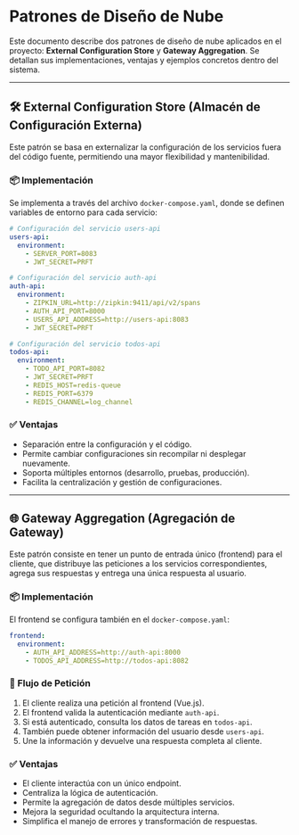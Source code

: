# Patrones de Diseño de Nube

Este documento describe dos patrones de diseño de nube aplicados en el proyecto: **External Configuration Store** y **Gateway Aggregation**. Se detallan sus implementaciones, ventajas y ejemplos concretos dentro del sistema.

---

## 🛠️ External Configuration Store (Almacén de Configuración Externa)

Este patrón se basa en externalizar la configuración de los servicios fuera del código fuente, permitiendo una mayor flexibilidad y mantenibilidad.

### 📦 Implementación

Se implementa a través del archivo `docker-compose.yaml`, donde se definen variables de entorno para cada servicio:

```yaml
# Configuración del servicio users-api
users-api:
  environment:
    - SERVER_PORT=8083
    - JWT_SECRET=PRFT

# Configuración del servicio auth-api
auth-api:
  environment:
    - ZIPKIN_URL=http://zipkin:9411/api/v2/spans
    - AUTH_API_PORT=8000
    - USERS_API_ADDRESS=http://users-api:8083
    - JWT_SECRET=PRFT

# Configuración del servicio todos-api
todos-api:
  environment:
    - TODO_API_PORT=8082
    - JWT_SECRET=PRFT
    - REDIS_HOST=redis-queue
    - REDIS_PORT=6379
    - REDIS_CHANNEL=log_channel
```

### ✅ Ventajas

- Separación entre la configuración y el código.
- Permite cambiar configuraciones sin recompilar ni desplegar nuevamente.
- Soporta múltiples entornos (desarrollo, pruebas, producción).
- Facilita la centralización y gestión de configuraciones.

---

## 🌐 Gateway Aggregation (Agregación de Gateway)

Este patrón consiste en tener un punto de entrada único (frontend) para el cliente, que distribuye las peticiones a los servicios correspondientes, agrega sus respuestas y entrega una única respuesta al usuario.

### 📦 Implementación

El frontend se configura también en el `docker-compose.yaml`:

```yaml
frontend:
  environment:
    - AUTH_API_ADDRESS=http://auth-api:8000
    - TODOS_API_ADDRESS=http://todos-api:8082
```

### 🔁 Flujo de Petición

1. El cliente realiza una petición al frontend (Vue.js).
2. El frontend valida la autenticación mediante `auth-api`.
3. Si está autenticado, consulta los datos de tareas en `todos-api`.
4. También puede obtener información del usuario desde `users-api`.
5. Une la información y devuelve una respuesta completa al cliente.

### ✅ Ventajas

- El cliente interactúa con un único endpoint.
- Centraliza la lógica de autenticación.
- Permite la agregación de datos desde múltiples servicios.
- Mejora la seguridad ocultando la arquitectura interna.
- Simplifica el manejo de errores y transformación de respuestas.